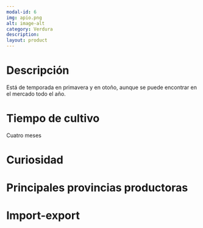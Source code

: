 ```yaml
---
modal-id: 6
img: apio.png
alt: image-alt
category: Verdura
description:
layout: product
---
```

# Descripción
Está de temporada en primavera y en otoño, aunque se puede encontrar en el mercado todo el año.

# Tiempo de cultivo
Cuatro meses

# Curiosidad

# Principales provincias productoras
<div class="chart"></div>

# Import-export
